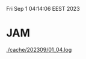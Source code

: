 Fri Sep  1 04:14:06 EEST 2023
# JAM
<a href='./cache/202309/01_04.log'>./cache/202309/01_04.log</a>
